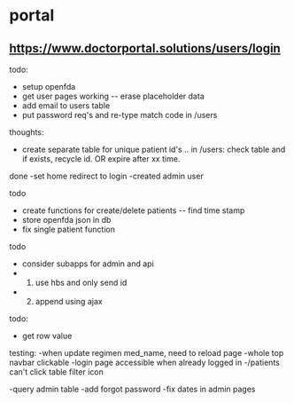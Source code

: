# portal
## https://www.doctorportal.solutions/users/login

todo:
- setup openfda
- get user pages working
-- erase placeholder data
- add email to users table
- put password req's and re-type match code in /users

thoughts:
- create separate table for unique patient id's .. in /users: check table and if exists, recycle id. OR expire after xx time.

done
-set home redirect to login
-created admin user

todo
- create functions for create/delete patients
  -- find time stamp
- store openfda json in db
- fix single patient function


todo
- consider subapps for admin and api
- 1. use hbs and only send id
- 2. append using ajax

todo:
- get row value

testing:
-when update regimen med_name, need to reload page
-whole top navbar clickable
-login page accessible when already logged in
-/patients can't click table filter icon

-query admin table
-add forgot password
-fix dates in admin pages
